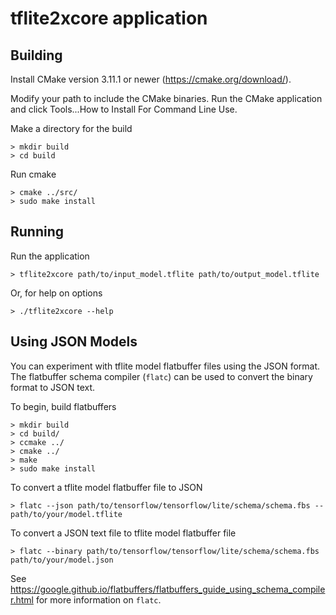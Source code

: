 # tflite2xcore application

## Building

Install CMake version 3.11.1 or newer (https://cmake.org/download/).

Modify your path to include the CMake binaries.  Run the CMake application and
click Tools...How to Install For Command Line Use.

Make a directory for the build

    > mkdir build
    > cd build

Run cmake

    > cmake ../src/
    > sudo make install

## Running

Run the application 

    > tflite2xcore path/to/input_model.tflite path/to/output_model.tflite

Or, for help on options

    > ./tflite2xcore --help

## Using JSON Models

You can experiment with tflite model flatbuffer files using the JSON format.
The flatbuffer schema compiler (`flatc`) can be used to convert the binary format to 
JSON text.

To begin, build flatbuffers

    > mkdir build
    > cd build/
    > ccmake ../
    > cmake ../
    > make
    > sudo make install

To convert a tflite model flatbuffer file to JSON

    > flatc --json path/to/tensorflow/tensorflow/lite/schema/schema.fbs -- path/to/your/model.tflite

To convert a JSON text file to tflite model flatbuffer file

    > flatc --binary path/to/tensorflow/tensorflow/lite/schema/schema.fbs path/to/your/model.json

See https://google.github.io/flatbuffers/flatbuffers_guide_using_schema_compiler.html for more information on `flatc`.
